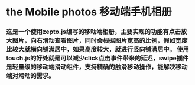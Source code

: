 # the Mobile photos 移动端手机相册
<h3>这是一个使用zepto.js编写的移动端相册，主要实现的功能有点击放大图片，向右滑动查看图片，同时会根据图片宽高的比例，假如宽度比较大就横向铺满居中，如果高度较大，就进行竖向铺满居中。
使用touch.js的好处就是可以减少click点击事件带来的延迟，swipe插件是轻量级的移动端滑动组件，支持精确的触滑移动操作，能解决移动端对滑动的需求。</h3>
